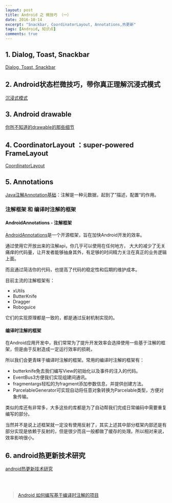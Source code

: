 ```yaml
---
layout: post
title: Android 之 微技巧 （一）
date: 2016-10-14
excerpt: "Snackbar, CoordinatorLayout, Annotations,热更新"
tags: [Android, 知识点]
comments: true
---
```


## 1. Dialog, Toast, Snackbar

[Dialog, Toast, Snackbar](http://blog.csdn.net/guolin_blog/article/details/51336415)

## 2. Android状态栏微技巧，带你真正理解沉浸式模式

[沉浸式模式](http://blog.csdn.net/sinyu890807/article/details/51763825)

## 3. Android drawable

[你所不知道的drawable的那些细节](http://blog.csdn.net/sinyu890807/article/details/50727753)

## 4. CoordinatorLayout ：super-powered FrameLayout

[CoordinatorLayout](http://blog.csdn.net/xyz_lmn/article/details/48055919)


## 5. Annotations

[Java注解Annotation基础](http://www.open-open.com/lib/view/open1423558996951.html)：注解是一种元数据，起到了”描述，配置“的作用。

### 注解框架 和 编译时注解的框架

#### AndroidAnnotations - 注解框架

[AndroidAnnotations](http://my.oschina.net/jack1900/blog/296953)是一个开源框架，旨在加快Android开发的效率。

通过使用它开放出来的注解api，你几乎可以使用在任何地方， 大大的减少了无关痛痒的代码量，让开发者能够抽身其外，有足够的时间精力关注在真正的业务逻辑上面。

而且通过简洁你的代码，也提高了代码的稳定性和后期的维护成本。

目前主流的注解框架有：

- xUtils
- ButterKnife
- Dragger
- Roboguice

它们的实现原理都是一致的，都是通过反射机制实现的。

#### 编译时注解的框架

在Android应用开发中，我们常常为了提升开发效率会选择使用一些基于注解的框架，但是由于反射造成一定运行效率的损耗，

所以我们会更青睐于编译时注解的框架。常用的编译时注解的框架有：

- butterknife免去我们编写View的初始化以及事件的注入的代码。
- EventBus3方便我们实现组建间通讯。
- fragmentargs轻松的为fragment添加参数信息，并提供创建方法。
- ParcelableGenerator可实现自动将任意对象转换为Parcelable类型，方便对象传输。

类似的库还有非常多，大多这些的库都是为了自动帮我们完成日常编码中需要重复编写的部分。

当然并不是说上述框架就一定没有使用反射了，其实上述其中部分框架内部还是有部分实现是依赖于反射的，但是很少而且一般都做了缓存的处理。所以相对来说，效率影响很小。

## 6. android热更新技术研究 
[android热更新技术研究](http://blog.csdn.net/qq_25943493/article/details/51463884)  


<br>
<br>

> [Android 如何编写基于编译时注解的项目](http://blog.csdn.net/lmj623565791/article/details/51931859)



